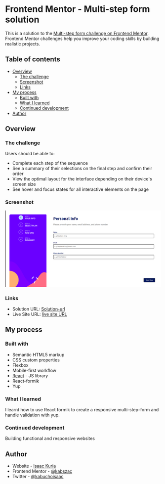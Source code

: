 # Frontend Mentor - Multi-step form solution

This is a solution to the [Multi-step form challenge on Frontend Mentor](https://www.frontendmentor.io/challenges/multistep-form-YVAnSdqQBJ). Frontend Mentor challenges help you improve your coding skills by building realistic projects.

## Table of contents

- [Overview](#overview)
  - [The challenge](#the-challenge)
  - [Screenshot](#screenshot)
  - [Links](#links)
- [My process](#my-process)
  - [Built with](#built-with)
  - [What I learned](#what-i-learned)
  - [Continued development](#continued-development)
- [Author](#author)

## Overview

### The challenge

Users should be able to:

- Complete each step of the sequence
- See a summary of their selections on the final step and confirm their order
- View the optimal layout for the interface depending on their device's screen size
- See hover and focus states for all interactive elements on the page

### Screenshot

![](./src/images/screenshot.png)

### Links

- Solution URL: [Solution-url](https://github.com/kabszac/multi-step-form)
- Live Site URL: [live site URL ](https://kabszac.github.io/multi-step-form/)

## My process

### Built with

- Semantic HTML5 markup
- CSS custom properties
- Flexbox
- Mobile-first workflow
- [React](https://reactjs.org/) - JS library
- React-formik
- Yup

### What I learned

I learnt how to use React formik to create a responsive multi-step-form and handle validation with yup.

### Continued development

Building functional and responsive websites

## Author

- Website - [Isaac Kuria](https://kabszac.github.io/)
- Frontend Mentor - [@kabszac](https://www.frontendmentor.io/profile/kabszac)
- Twitter - [@kabuchoisaac](https://www.twitter.com/kabuchoisaac)
